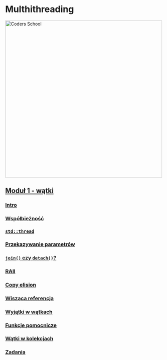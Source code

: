 # Multhithreading

<a href="https://coders.school">
    <img width="500" data-src="coders_school_logo.png" src="coders_school_logo.png" alt="Coders School" class="plain">
</a>

## [Moduł 1 - wątki](index.pl.html)

### [Intro](00_intro.pl.md)

### [Współbieżność](01_concurrency.pl.md)

### [`std::thread`](02_std_thread.pl.md)

### [Przekazywanie parametrów](03_passing_arguments.pl.md)

### [`join()` czy `detach()`?](04_join_or_detach.pl.md)

### [RAII](05_raii.pl.md)

### [Copy elision](06_copy_elision.pl.md)

### [Wisząca referencja](07_dangling_reference.pl.md)

### [Wyjątki w wątkach](08_exceptions.pl.md)

### [Funkcje pomocnicze](09_auxiliary_functions.pl.md)

### [Wątki w kolekcjach](10_threads_in_collections.pl.md)

### [Zadania](11_homework.pl.md)
